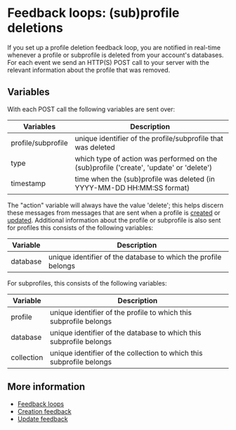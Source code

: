 # Feedback loops: (sub)profile deletions

If you set up a profile deletion feedback loop, you are notified in real-time
whenever a profile or subprofile is deleted from your account's databases.
For each event we send an HTTP(S) POST call to your server with the 
relevant information about the profile that was removed.

## Variables

With each POST call the following variables are sent over:

| Variables          | Description                                                                             |
|--------------------|-----------------------------------------------------------------------------------------|
| profile/subprofile | unique identifier of the profile/subprofile that was deleted                            |
| type               | which type of action was performed on the (sub)profile ('create', 'update' or 'delete') |
| timestamp          | time when the (sub)profile was deleted (in YYYY-MM-DD HH:MM:SS format)                  |

The "action" variable will always have the value 'delete'; this helps discern
these messages from messages that are sent when a profile is
[created](feedback-creates) or [updated](feedback-updates).
Additional information about the profile or subprofile is also sent 
for profiles this consists of the following variables:

| Variable  | Description                                                    |
|-----------|----------------------------------------------------------------|
| database  | unique identifier of the database to which the profile belongs |

For subprofiles, this consists of the following variables:

| Variable   | Description                                                          |
|------------|----------------------------------------------------------------------|
| profile    | unique identifier of the profile to which this subprofile belongs    |
| database   | unique identifier of the database to which this subprofile belongs   |
| collection | unique identifier of the collection to which this subprofile belongs |

## More information

* [Feedback loops](./feedback-loops)
* [Creation feedback](./feedback-creates)
* [Update feedback](./feedback-updates)

